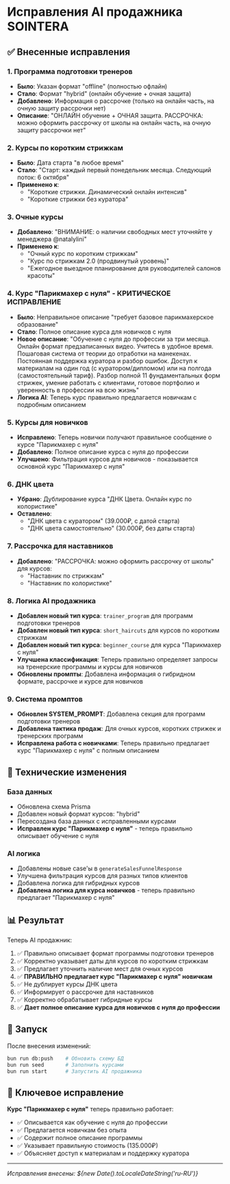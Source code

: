 # Исправления AI продажника SOINTERA

## ✅ Внесенные исправления

### 1. **Программа подготовки тренеров**
- **Было**: Указан формат "offline" (полностью офлайн)
- **Стало**: Формат "hybrid" (онлайн обучение + очная защита)
- **Добавлено**: Информация о рассрочке (только на онлайн часть, на очную защиту рассрочки нет)
- **Описание**: "ОНЛАЙН обучение + ОЧНАЯ защита. РАССРОЧКА: можно оформить рассрочку от школы на онлайн часть, на очную защиту рассрочки нет"

### 2. **Курсы по коротким стрижкам**
- **Было**: Дата старта "в любое время"
- **Стало**: "Старт: каждый первый понедельник месяца. Следующий поток: 6 октября"
- **Применено к**: 
  - "Короткие стрижки. Динамический онлайн интенсив"
  - "Короткие стрижки без куратора"

### 3. **Очные курсы**
- **Добавлено**: "ВНИМАНИЕ: о наличии свободных мест уточняйте у менеджера @natalylini"
- **Применено к**:
  - "Очный курс по коротким стрижкам"
  - "Курс по стрижкам 2.0 (продвинутый уровень)"
  - "Ежегодное выездное планирование для руководителей салонов красоты"

### 4. **Курс "Парикмахер с нуля" - КРИТИЧЕСКОЕ ИСПРАВЛЕНИЕ**
- **Было**: Неправильное описание "требует базовое парикмахерское образование"
- **Стало**: Полное описание курса для новичков с нуля
- **Новое описание**: "Обучение с нуля до профессии за три месяца. Онлайн формат предзаписанных видео. Учитесь в удобное время. Пошаговая система от теории до отработки на манекенах. Постоянная поддержка куратора и разбор ошибок. Доступ к материалам на один год (с куратором/дипломом) или на полгода (самостоятельный тариф). Разбор полной 11 фундаментальных форм стрижек, умение работать с клиентами, готовое портфолио и уверенность в профессии на всю жизнь"
- **Логика AI**: Теперь курс правильно предлагается новичкам с подробным описанием

### 5. **Курсы для новичков**
- **Исправлено**: Теперь новички получают правильное сообщение о курсе "Парикмахер с нуля"
- **Добавлено**: Полное описание курса с нуля до профессии
- **Улучшено**: Фильтрация курсов для новичков - показывается основной курс "Парикмахер с нуля"

### 6. **ДНК цвета**
- **Убрано**: Дублирование курса "ДНК Цвета. Онлайн курс по колористике"
- **Оставлено**: 
  - "ДНК цвета с куратором" (39.000₽, с датой старта)
  - "ДНК цвета самостоятельно" (30.000₽, без даты старта)

### 7. **Рассрочка для наставников**
- **Добавлено**: "РАССРОЧКА: можно оформить рассрочку от школы" для курсов:
  - "Наставник по стрижкам"
  - "Наставник по колористике"

### 8. **Логика AI продажника**
- **Добавлен новый тип курса**: `trainer_program` для программ подготовки тренеров
- **Добавлен новый тип курса**: `short_haircuts` для курсов по коротким стрижкам
- **Добавлен новый тип курса**: `beginner_course` для курса "Парикмахер с нуля"
- **Улучшена классификация**: Теперь правильно определяет запросы на тренерские программы и курсы для новичков
- **Обновлены промпты**: Добавлена информация о гибридном формате, рассрочке и курсе для новичков

### 9. **Система промптов**
- **Обновлен SYSTEM_PROMPT**: Добавлена секция для программ подготовки тренеров
- **Добавлена тактика продаж**: Для очных курсов, коротких стрижек и тренерских программ
- **Исправлена работа с новичками**: Теперь правильно предлагает курс "Парикмахер с нуля" с полным описанием

## 🔧 Технические изменения

### База данных
- Обновлена схема Prisma
- Добавлен новый формат курсов: "hybrid"
- Пересоздана база данных с исправленными курсами
- **Исправлен курс "Парикмахер с нуля"** - теперь правильно описывает обучение с нуля

### AI логика
- Добавлены новые case'ы в `generateSalesFunnelResponse`
- Улучшена фильтрация курсов для разных типов клиентов
- Добавлена логика для гибридных курсов
- **Добавлена логика для курса новичков** - теперь правильно предлагает "Парикмахер с нуля"

## 📊 Результат

Теперь AI продажник:
1. ✅ Правильно описывает формат программы подготовки тренеров
2. ✅ Корректно указывает даты для курсов по коротким стрижкам
3. ✅ Предлагает уточнить наличие мест для очных курсов
4. ✅ **ПРАВИЛЬНО предлагает курс "Парикмахер с нуля" новичкам**
5. ✅ Не дублирует курсы ДНК цвета
6. ✅ Информирует о рассрочке для наставников
7. ✅ Корректно обрабатывает гибридные курсы
8. ✅ **Дает полное описание курса для новичков с нуля до профессии**

## 🚀 Запуск

После внесения изменений:
```bash
bun run db:push    # Обновить схему БД
bun run seed       # Заполнить курсами
bun run start      # Запустить AI продажника
```

## 🎯 Ключевое исправление

**Курс "Парикмахер с нуля"** теперь правильно работает:
- ✅ Описывается как обучение с нуля до профессии
- ✅ Предлагается новичкам без опыта
- ✅ Содержит полное описание программы
- ✅ Указывает правильную стоимость (135.000₽)
- ✅ Объясняет доступ к материалам и поддержку куратора

---
*Исправления внесены: ${new Date().toLocaleDateString('ru-RU')}*
